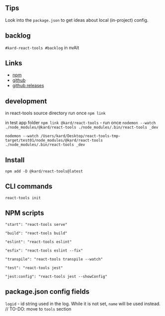 ## Tips

Look into the `package.json` to get ideas about local (in-project) config.

## backlog

`#kard-react-tools #backlog` in nvAlt

## Links

* [npm](https://www.npmjs.com/package/@kard/react-tools)
* [github](https://github.com/dkarmalita/kard-react-tools/tree/master)
* [github releases](https://github.com/dkarmalita/kard-react-tools/releases)

## development

in react-tools source directory run once
`npm link`

in test app folder
`npm link @kard/react-tools` - run once
`nodemon --watch ./node_modules/@kard/react-tools ./node_modules/.bin/react-tools _dev`

`nodemon --watch /Users/kard/Desktop/react-tools-tmp-target/test01/node_modules/@kard/react-tools ./node_modules/.bin/react-tools _dev`

## Install

`npm add -D @kard/react-tools@latest`

## CLI commands

`react-tools init`

## NPM scripts

`"start": "react-tools serve"`

`"build": "react-tools build"`

`"eslint": "react-tools eslint"`

`"esfix": "react-tools eslint --fix"`

`"transpile": "react-tools transpile --watch"`

`"test": "react-tools jest"`

`"jest:config": "react-tools jest --showConfig"`

## package.json config fields

`logid` - id string used in the log. While it is not set, `name` will be used instead.
// TO-DO: move to `tools` section


